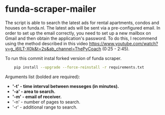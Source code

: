 # funda-scraper-mailer
The script is able to search the latest ads for rental apartments, condos and houses on funda.nl. The latest ads will be sent via a pre-configured email. In order to set up the email correctly, you need to set up a new mailbox on Gmail and then obtain the application's password. To do this, I recommend using the method described in this video https://www.youtube.com/watch?v=g_j6ILT-X0k&t=2s&ab_channel=ThePyCoach (0:25 - 2:45).

To run this commit instal forked version of funda scraper.
```bash
    pip install --upgrade --force-reinstall -r requirements.txt
```

Arguments list (bolded are required):
  - **'-t' - time interval between messeges (in minutes).**
  - **'-a' - area to search.**
  - **'-m' - email of receiver.**
  - '-n' - number of pages to search.
  - '-r' - additional range to search.
